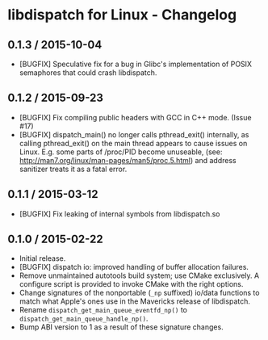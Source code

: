 # libdispatch for Linux - Changelog

## 0.1.3 / 2015-10-04
- [BUGFIX] Speculative fix for a bug in Glibc's implementation of POSIX
  semaphores that could crash libdispatch.

## 0.1.2 / 2015-09-23
- [BUGFIX] Fix compiling public headers with GCC in C++ mode. (Issue #17)
- [BUGFIX] dispatch_main() no longer calls pthread_exit() internally, as
  calling pthread_exit() on the main thread appears to cause issues on
  Linux. E.g. some parts of /proc/PID become unuseable, (see:
  http://man7.org/linux/man-pages/man5/proc.5.html) and address sanitizer
  treats it as a fatal error.

## 0.1.1 / 2015-03-12
- [BUGFIX] Fix leaking of internal symbols from libdispatch.so

## 0.1.0 / 2015-02-22
- Initial release.
- [BUGFIX] dispatch io: improved handling of buffer allocation failures.
- Remove unmaintained autotools build system; use CMake exclusively. A
  configure script is provided to invoke CMake with the right options.
- Change signatures of the nonportable (`_np` suffixed) io/data functions to
  match what Apple's ones use in the Mavericks release of libdispatch.
- Rename `dispatch_get_main_queue_eventfd_np()` to
  `dispatch_get_main_queue_handle_np()`.
- Bump ABI version to 1 as a result of these signature changes.
